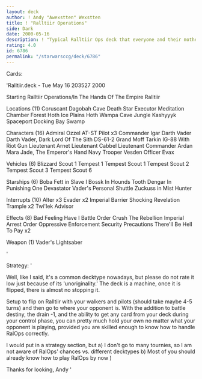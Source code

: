 ```yaml
---
layout: deck
author: ! Andy "Awexstten" Wexstten
title: ! "Ralltiir Operations"
side: Dark
date: 2000-05-16
description: ! "Typical Ralltiir Ops deck that everyone and their mother uses, but for good reasons, namely, it rocks."
rating: 4.0
id: 6786
permalink: "/starwarsccg/deck/6786"
---
```

Cards: 

'Ralltiir.deck - Tue May 16 203527 2000

Starting
Ralltiir Operations/In The Hands Of The Empire
Ralltiir

Locations (11)
Coruscant
Dagobah Cave
Death Star
Executor Meditation Chamber
Forest
Hoth Ice Plains
Hoth Wampa Cave
Jungle
Kashyyyk
Spaceport Docking Bay
Swamp

Characters (16)
Admiral Ozzel
AT-ST Pilot  x3
Commander Igar
Darth Vader
Darth Vader, Dark Lord Of The Sith
DS-61-2
Grand Moff Tarkin
IG-88 With Riot Gun
Lieutenant Arnet
Lieutenant Cabbel
Lieutenant Commander Ardan
Mara Jade, The Emperor's Hand
Navy Trooper Vesden
Officer Evax

Vehicles (6)
Blizzard Scout 1
Tempest 1
Tempest Scout 1
Tempest Scout 2
Tempest Scout 3
Tempest Scout 6

Starships (6)
Boba Fett in Slave I
Bossk In Hounds Tooth
Dengar In Punishing One
Devastator
Vader's Personal Shuttle
Zuckuss in Mist Hunter

Interrupts (10)
Alter  x3
Evader	x2
Imperial Barrier
Shocking Revelation
Trample  x2
Twi'lek Advisor

Effects (8)
Bad Feeling Have I
Battle Order
Crush The Rebellion
Imperial Arrest Order
Oppressive Enforcement
Security Precautions
There'll Be Hell To Pay  x2

Weapon (1)
Vader's Lightsaber



'

Strategy: '

Well, like I said, it's a common decktype nowadays, but please do not rate it low just because of its 'unoriginality.' The deck is a machine, once it is flipped, there is almost no stopping it.

Setup to flip on Ralltiir with your walkers and pilots (should take maybe 4-5 turns) and then go to where your opponent is. With the addition to battle destiny, the drain -1, and the ability to get any card from your deck during your control phase, you can pretty much hold your own no matter what your opponent is playing, provided you are skilled enough to know how to handle RalOps correctly.

I would put in a strategy section, but
a) I don't go to many tournies, so I am not aware of RalOps' chances vs. different decktypes
b) Most of you should already know how to play RalOps by now )

Thanks for looking,
Andy '
